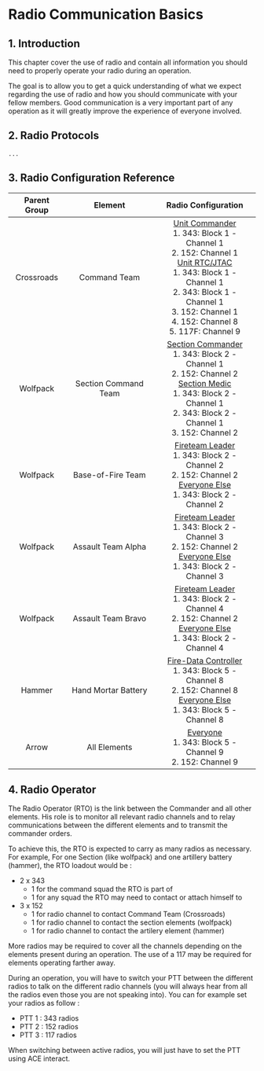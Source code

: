 # Radio Communication Basics

## 1. Introduction

This chapter cover the use of radio and contain all information you should need to properly operate your radio during an operation.

The goal is to allow you to get a quick understanding of what we expect regarding the use of radio and how you should communicate with your fellow members. Good communication is a very important part of any operation as it will greatly improve the experience of everyone involved.

## 2. Radio Protocols

`...`

## 3. Radio Configuration Reference

| Parent Group | Element | Radio Configuration |
|:------------:|:------------:|:------------------------:|
| Crossroads | Command Team | <u>Unit Commander</u><br/>1. 343: Block 1 - Channel 1<br/>2. 152: Channel 1<br/><u>Unit RTC/JTAC</u><br/>1. 343: Block 1 - Channel 1<br/>2. 343: Block 1 - Channel 1<br/>3. 152: Channel 1<br/>4. 152: Channel 8<br/>5. 117F: Channel 9 |
| Wolfpack | Section Command Team | <u>Section Commander</u><br/>1. 343: Block 2 - Channel 1<br/>2. 152: Channel 2<br/><u>Section Medic</u><br/>1. 343: Block 2 - Channel 1<br/>2. 343: Block 2 - Channel 1<br/>3. 152: Channel 2 |
| Wolfpack | Base-of-Fire Team | <u>Fireteam Leader</u><br/>1. 343: Block 2 - Channel 2<br/>2. 152: Channel 2<br/><u>Everyone Else</u><br/>1. 343: Block 2 - Channel 2 |
| Wolfpack | Assault Team Alpha | <u>Fireteam Leader</u><br/>1. 343: Block 2 - Channel 3<br/>2. 152: Channel 2<br/><u>Everyone Else</u><br/>1. 343: Block 2 - Channel 3 |
| Wolfpack | Assault Team Bravo | <u>Fireteam Leader</u><br/>1. 343: Block 2 - Channel 4<br/>2. 152: Channel 2<br/><u>Everyone Else</u><br/>1. 343: Block 2 - Channel 4 |
| Hammer | Hand Mortar Battery | <u>Fire-Data Controller</u><br/>1. 343: Block 5 - Channel 8<br/>2. 152: Channel 8<br/><u>Everyone Else</u><br/>1. 343: Block 5 - Channel 8 |
| Arrow | All Elements | <u>Everyone</u><br/>1. 343: Block 5 - Channel 9<br/>2. 152: Channel 9 |

## 4. Radio Operator

The Radio Operator (RTO) is the link between the Commander and all other elements. His role is to monitor all relevant radio channels and to relay communications between the different elements and to transmit the commander orders.

To achieve this, the RTO is expected to carry as many radios as necessary. For example, For one Section (like wolfpack) and one artillery battery (hammer), the RTO loadout would be :

- 2 x 343 
  - 1 for the command squad the RTO is part of
  - 1 for any squad the RTO may need to contact or attach himself to
- 3 x 152
  - 1 for radio channel to contact Command Team (Crossroads)
  - 1 for radio channel to contact the section elements (wolfpack)
  - 1 for radio channel to contact the artilery element (hammer)


More radios may be required to cover all the channels depending on the elements present during an operation. The use of a 117 may be required for elements operating farther away.

During an operation, you will have to switch your PTT between the different radios to talk on the different radio channels (you will always hear from all the radios even those you are not speaking into). You can for example set your radios as follow :
- PTT 1 : 343 radios
- PTT 2 : 152 radios 
- PTT 3 : 117 radios

When switching between active radios, you will just have to set the PTT using ACE interact.